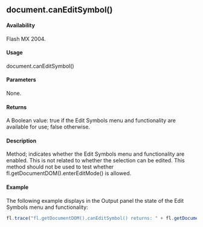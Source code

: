 ## document.canEditSymbol()

#### Availability

Flash MX 2004.

#### Usage

document.canEditSymbol()

#### Parameters

None.

#### Returns

A Boolean value: true if the Edit Symbols menu and functionality are available for use; false otherwise.

#### Description

Method; indicates whether the Edit Symbols menu and functionality are enabled. This is not related to whether the selection can be edited. This method should not be used to test whether fl.getDocumentDOM().enterEditMode() is allowed.

#### Example


The following example displays in the Output panel the state of the Edit Symbols menu and functionality:

```javascript
fl.trace("fl.getDocumentDOM().canEditSymbol() returns: " + fl.getDocumentDOM().canEditSymbol());

```